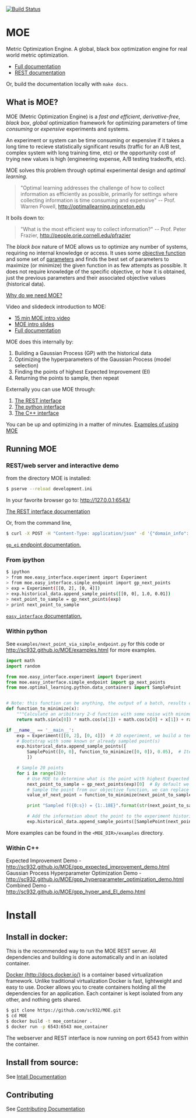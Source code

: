 [![Build Status](https://magnum.travis-ci.com/sc932/MOE.svg?token=E3yRnCAkWnWzepuxbk6A&branch=master)](https://magnum.travis-ci.com/sc932/MOE)

# MOE

Metric Optimization Engine. A global, black box optimization engine for real world metric optimization.

  * [Full documentation][1]
  * [REST documentation][2]

Or, build the documentation locally with `make docs`.

## What is MOE?

MOE (Metric Optimization Engine) is a *fast and efficient*, *derivative-free*,  *black box*, *global* optimization framework for optimizing parameters of time *consuming* or *expensive* experiments and systems.

An experiment or system can be time consuming or expensive if it takes a long time to recieve statistically significant results (traffic for an A/B test, complex system with long training time, etc) or the opportunity cost of trying new values is high (engineering expense, A/B testing tradeoffs, etc).

MOE solves this problem through optimal experimental design and *optimal learning*.

> "Optimal learning addresses the challenge of how to collect information as efficiently as possible, primarily for settings where collecting information is time consuming and expensive"
> -- Prof. Warren Powell, http://optimallearning.princeton.edu

It boils down to:

> "What is the most efficient way to collect information?"
> -- Prof. Peter Frazier, http://people.orie.cornell.edu/pfrazier

The *black box* nature of MOE allows us to optimize any number of systems, requiring no internal knowledge or access. It uses some [objective function][14] and some set of [parameters][15] and finds the best set of parameters to maximize (or minimize) the given function in as few attempts as possible. It does not require knowledge of the specific objective, or how it is obtained, just the previous parameters and their associated objective values (historical data).

[Why do we need MOE?][16]

Video and slidedeck introduction to MOE:

* [15 min MOE intro video][10]
* [MOE intro slides][11]
* [Full documentation][1]

MOE does this internally by:

1. Building a Gaussian Process (GP) with the historical data
2. Optimizing the hyperparameters of the Gaussian Process (model selection)
3. Finding the points of highest Expected Improvement (EI)
4. Returning the points to sample, then repeat

Externally you can use MOE through:

1. [The REST interface][2]
2. [The python interface][9]
3. [The C++ interface][12]

You can be up and optimizing in a matter of minutes. [Examples of using MOE][13]

## Running MOE

### REST/web server and interactive demo

from the directory MOE is installed:

```bash
$ pserve --reload development.ini
```

In your favorite browser go to: http://127.0.0.1:6543/

[The REST interface documentation][2]

Or, from the command line,

```bash
$ curl -X POST -H "Content-Type: application/json" -d '{"domain_info": {"dim": 1}, "points_to_evaluate": [[0.1], [0.5], [0.9]], "gp_info": {"points_sampled": [{"value_var": 0.01, "value": 0.1, "point": [0.0]}, {"value_var": 0.01, "value": 0.2, "point": [1.0]}]}}' http://127.0.0.1:6543/gp/ei
```
[`gp_ei` endpoint documentation.][4]

### From ipython

```bash
$ ipython
> from moe.easy_interface.experiment import Experiment
> from moe.easy_interface.simple_endpoint import gp_next_points
> exp = Experiment([[0, 2], [0, 4]])
> exp.historical_data.append_sample_points([[0, 0], 1.0, 0.01])
> next_point_to_sample = gp_next_points(exp)
> print next_point_to_sample
```
[`easy_interface` documentation.][5]

### Within python

See ``examples/next_point_via_simple_endpoint.py`` for this code or http://sc932.github.io/MOE/examples.html for more examples.

```python
import math
import random

from moe.easy_interface.experiment import Experiment
from moe.easy_interface.simple_endpoint import gp_next_points
from moe.optimal_learning.python.data_containers import SamplePoint


# Note: this function can be anything, the output of a batch, results of an A/B experiment, the value of a physical experiment etc.
def function_to_minimize(x):
    """Calculate an aribitrary 2-d function with some noise with minimum near [1, 2.6]."""
    return math.sin(x[0]) * math.cos(x[1]) + math.cos(x[0] + x[1]) + random.uniform(-0.02, 0.02)

if __name__ == '__main__':
    exp = Experiment([[0, 2], [0, 4]])  # 2D experiment, we build a tensor product domain
    # Bootstrap with some known or already sampled point(s)
    exp.historical_data.append_sample_points([
        SamplePoint([0, 0], function_to_minimize([0, 0]), 0.05),  # Iterables of the form [point, f_val, f_var] are also allowed
        ])

    # Sample 20 points
    for i in range(20):
        # Use MOE to determine what is the point with highest Expected Improvement to use next
        next_point_to_sample = gp_next_points(exp)[0]  # By default we only ask for one point
        # Sample the point from our objective function, we can replace this with any function
        value_of_next_point = function_to_minimize(next_point_to_sample)

        print "Sampled f({0:s}) = {1:.18E}".format(str(next_point_to_sample), value_of_next_point)

        # Add the information about the point to the experiment historical data to inform the GP
        exp.historical_data.append_sample_points([SamplePoint(next_point_to_sample, value_of_next_point, 0.01)])  # We can add some noise
```

More examples can be found in the `<MOE_DIR>/examples` directory.

### Within C++

Expected Improvement Demo - http://sc932.github.io/MOE/gpp_expected_improvement_demo.html
Gaussian Process Hyperparameter Optimization Demo - http://sc932.github.io/MOE/gpp_hyperparameter_optimization_demo.html
Combined Demo - http://sc932.github.io/MOE/gpp_hyper_and_EI_demo.html

# Install

## Install in docker:

This is the recommended way to run the MOE REST server. All dependencies and building is done automatically and in an isolated container.

[Docker (http://docs.docker.io/)][6] is a container based virtualization framework. Unlike traditional virtualization Docker is fast, lightweight and easy to use. Docker allows you to create containers holding all the dependencies for an application. Each container is kept isolated from any other, and nothing gets shared.

```bash
$ git clone https://github.com/sc932/MOE.git
$ cd MOE
$ docker build -t moe_container .
$ docker run -p 6543:6543 moe_container
```

The webserver and REST interface is now running on port 6543 from within the container.

## Install from source:

See [Intall Documentation][7]

## Contributing

See [Contributing Documentation][8]

[0]: https://www.youtube.com/watch?v=qAN6iyYPbEE
[1]: http://sc932.github.io/MOE/
[2]: http://sc932.github.io/MOE/moe.views.rest.html
[3]: http://github.com/sc932/MOE/pulls
[4]: http://sc932.github.io/MOE/moe.views.rest.html#module-moe.views.rest.gp_ei
[5]: http://sc932.github.io/MOE/moe.easy_interface.html
[6]: http://docs.docker.io/
[7]: http://sc932.github.io/MOE/install.html
[8]: http://sc932.github.io/MOE/contributing.html
[9]: http://sc932.github.io/MOE/moe.optimal_learning.python.python_version.html
[10]: http://www.youtube.com/watch?v=qAN6iyYPbEE
[11]: http://www.slideshare.net/YelpEngineering/yelp-engineering-open-house-112013-optimally-learning-for-fun-and-profit
[12]: http://sc932.github.io/MOE/cpp_tree.html
[13]: http://sc932.github.io/MOE/examples.html
[14]: http://sc932.github.io/MOE/objective_functions.html
[15]: http://sc932.github.io/MOE/objective_functions.html#parameters
[16]: http://sc932.github.io/MOE/why_moe.html
